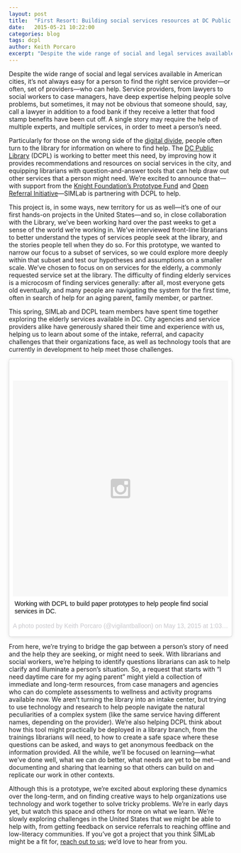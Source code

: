 ```yaml
---
layout: post
title:  "First Resort: Building social services resources at DC Public Library"
date:   2015-05-21 10:22:00
categories: blog
tags: dcpl
author: Keith Porcaro
excerpt: "Despite the wide range of social and legal services available in American cities, it’s not always easy for a person to find the right service provider—or often, set of providers—who can help. Service providers, from lawyers to social workers to case managers, have deep expertise helping people solve problems, but sometimes, it may not be obvious that someone should, say, call a lawyer in addition to a food bank if they receive a letter that food stamp benefits have been cut off.  A single story may require the help of multiple experts, and multiple services, in order to meet a person’s need."
---
```

Despite the wide range of social and legal services available in American cities, it’s not always easy for a person to find the right service provider—or often, set of providers—who can help. Service providers, from lawyers to social workers to case managers, have deep expertise helping people solve problems, but sometimes, it may not be obvious that someone should, say, call a lawyer in addition to a food bank if they receive a letter that food stamp benefits have been cut off.  A single story may require the help of multiple experts, and multiple services, in order to meet a person’s need.
 
Particularly for those on the wrong side of the [digital divide](https://www.youtube.com/watch?v=S4O0MK0ZDRE), people often turn to the library for information on where to find help. The [DC Public Library](http://dclibrary.org) (DCPL) is working to better meet this need, by improving how it provides recommendations and resources on social services in the city, and equipping librarians with question-and-answer tools that can help draw out other services that a person might need. We’re excited to announce that—with support from the [Knight Foundation’s Prototype Fund](http://www.knightfoundation.org/funding-initiatives/knight-prototype-fund/) and [Open Referral Initiative](http://openreferral.org)—SIMLab is partnering with DCPL to help.
 
This project is, in some ways, new territory for us as well—it’s one of our first hands-on projects in the United States—and so, in close collaboration with the Library, we’ve been working hard over the past weeks to get a sense of the world we’re working in. We’ve interviewed front-line librarians to better understand the types of services people seek at the library, and the stories people tell when they do so. For this prototype, we wanted to narrow our focus to a subset of services, so we could explore more deeply within that subset and test our hypotheses and assumptions on a smaller scale. We’ve chosen to focus on on services for the elderly, a commonly requested service set at the library. The difficulty of finding elderly services is a microcosm of finding services generally: after all, most everyone gets old eventually, and many people are navigating the system for the first time, often in search of help for an aging parent, family member, or partner. 
 
This spring, SIMLab and DCPL team members have spent time together exploring the elderly services available in DC. City agencies and service providers alike have generously shared their time and experience with us, helping us to learn about some of the intake, referral, and capacity challenges that their organizations face, as well as technology tools that are currently in development to help meet those challenges.
 
<blockquote class="instagram-media" data-instgrm-captioned data-instgrm-version="4" style=" background:#FFF; border:0; border-radius:3px; box-shadow:0 0 1px 0 rgba(0,0,0,0.5),0 1px 10px 0 rgba(0,0,0,0.15); margin: auto; max-width:658px; padding:0; width:99.375%; width:-webkit-calc(100% - 2px); width:calc(100% - 2px);"><div style="padding:8px;"> <div style=" background:#F8F8F8; line-height:0; margin-top:40px; padding:50% 0; text-align:center; width:100%;"> <div style=" background:url(data:image/png;base64,iVBORw0KGgoAAAANSUhEUgAAACwAAAAsCAMAAAApWqozAAAAGFBMVEUiIiI9PT0eHh4gIB4hIBkcHBwcHBwcHBydr+JQAAAACHRSTlMABA4YHyQsM5jtaMwAAADfSURBVDjL7ZVBEgMhCAQBAf//42xcNbpAqakcM0ftUmFAAIBE81IqBJdS3lS6zs3bIpB9WED3YYXFPmHRfT8sgyrCP1x8uEUxLMzNWElFOYCV6mHWWwMzdPEKHlhLw7NWJqkHc4uIZphavDzA2JPzUDsBZziNae2S6owH8xPmX8G7zzgKEOPUoYHvGz1TBCxMkd3kwNVbU0gKHkx+iZILf77IofhrY1nYFnB/lQPb79drWOyJVa/DAvg9B/rLB4cC+Nqgdz/TvBbBnr6GBReqn/nRmDgaQEej7WhonozjF+Y2I/fZou/qAAAAAElFTkSuQmCC); display:block; height:44px; margin:0 auto -44px; position:relative; top:-22px; width:44px;"></div></div> <p style=" margin:8px 0 0 0; padding:0 4px;"> <a href="https://instagram.com/p/2ooOrvJKUb/" style=" color:#000; font-family:Arial,sans-serif; font-size:14px; font-style:normal; font-weight:normal; line-height:17px; text-decoration:none; word-wrap:break-word;" target="_top">Working with DCPL to build paper prototypes to help people find social services in DC.</a></p> <p style=" color:#c9c8cd; font-family:Arial,sans-serif; font-size:14px; line-height:17px; margin-bottom:0; margin-top:8px; overflow:hidden; padding:8px 0 7px; text-align:center; text-overflow:ellipsis; white-space:nowrap;">A photo posted by Keith Porcaro (@vigilantballoon) on <time style=" font-family:Arial,sans-serif; font-size:14px; line-height:17px;" datetime="2015-05-13T20:03:27+00:00">May 13, 2015 at 1:03pm PDT</time></p></div></blockquote>
<script async defer src="//platform.instagram.com/en_US/embeds.js"></script>

From here, we’re trying to bridge the gap between a person’s story of need and the help they are seeking, or might need to seek. With librarians and social workers, we’re helping to identify questions librarians can ask to help clarify and illuminate a person’s situation. So, a request that starts with “I need daytime care for my aging parent” might yield a collection of immediate and long-term resources, from case managers and agencies who can do complete assessments to wellness and activity programs available now. We aren’t turning the library into an intake center, but trying to use technology and research to help people navigate the natural peculiarities of a complex system (like the same service having different names, depending on the provider).  We’re also helping DCPL think about how this tool might practically be deployed in a library branch, from the trainings librarians will need, to how to create a safe space where these questions can be asked, and ways to get anonymous feedback on the information provided. All the while, we’ll be focused on learning—what we’ve done well, what we can do better, what needs are yet to be met—and documenting and sharing that learning so that others can build on and replicate our work in other contexts. 
 
Although this is a prototype, we’re excited about exploring these dynamics over the long-term, and on finding creative ways to help organizations use technology and work together to solve tricky problems. We’re in early days yet, but watch this space and others for more on what we learn. We’re slowly exploring challenges in the United States that we might be able to help with, from getting feedback on service referrals to reaching offline and low-literacy communities. If you’ve got a project that you think SIMLab might be a fit for, [reach out to us](mailto:hello@simlab.org); we’d love to hear from you.